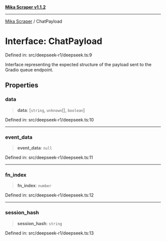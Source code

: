 [**Mika Scraper v1.1.2**](../README.md)

***

[Mika Scraper](../README.md) / ChatPayload

# Interface: ChatPayload

Defined in: src/deepseek-r1/deepseek.ts:9

Interface representing the expected structure of the payload
sent to the Gradio queue endpoint.

## Properties

### data

> **data**: \[`string`, `unknown`[], `boolean`\]

Defined in: src/deepseek-r1/deepseek.ts:10

***

### event\_data

> **event\_data**: `null`

Defined in: src/deepseek-r1/deepseek.ts:11

***

### fn\_index

> **fn\_index**: `number`

Defined in: src/deepseek-r1/deepseek.ts:12

***

### session\_hash

> **session\_hash**: `string`

Defined in: src/deepseek-r1/deepseek.ts:13

